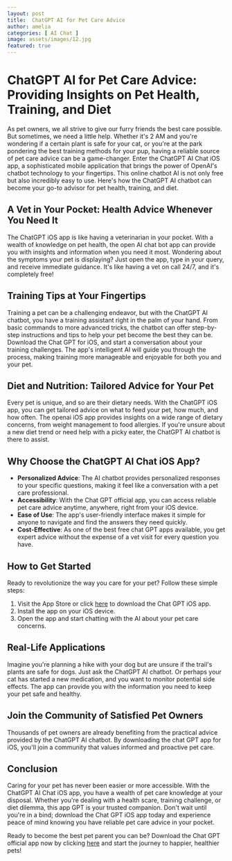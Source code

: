 ```yaml
---
layout: post
title:  ChatGPT AI for Pet Care Advice
author: amelia
categories: [ AI Chat ]
image: assets/images/12.jpg
featured: true
---
```


# ChatGPT AI for Pet Care Advice: Providing Insights on Pet Health, Training, and Diet

As pet owners, we all strive to give our furry friends the best care possible. But sometimes, we need a little help. Whether it's 2 AM and you're wondering if a certain plant is safe for your cat, or you're at the park pondering the best training methods for your pup, having a reliable source of pet care advice can be a game-changer. Enter the ChatGPT AI Chat iOS app, a sophisticated mobile application that brings the power of OpenAI's chatbot technology to your fingertips. This online chatbot AI is not only free but also incredibly easy to use. Here's how the ChatGPT AI chatbot can become your go-to advisor for pet health, training, and diet.

## A Vet in Your Pocket: Health Advice Whenever You Need It

The ChatGPT iOS app is like having a veterinarian in your pocket. With a wealth of knowledge on pet health, the open AI chat bot app can provide you with insights and information when you need it most. Wondering about the symptoms your pet is displaying? Just open the app, type in your query, and receive immediate guidance. It's like having a vet on call 24/7, and it's completely free!

## Training Tips at Your Fingertips

Training a pet can be a challenging endeavor, but with the ChatGPT AI chatbot, you have a training assistant right in the palm of your hand. From basic commands to more advanced tricks, the chatbot can offer step-by-step instructions and tips to help your pet become the best they can be. Download the Chat GPT for iOS, and start a conversation about your training challenges. The app's intelligent AI will guide you through the process, making training more manageable and enjoyable for both you and your pet.

## Diet and Nutrition: Tailored Advice for Your Pet

Every pet is unique, and so are their dietary needs. With the ChatGPT iOS app, you can get tailored advice on what to feed your pet, how much, and how often. The openai iOS app provides insights on a wide range of dietary concerns, from weight management to food allergies. If you're unsure about a new diet trend or need help with a picky eater, the ChatGPT AI chatbot is there to assist.

## Why Choose the ChatGPT AI Chat iOS App?

- **Personalized Advice**: The AI chatbot provides personalized responses to your specific questions, making it feel like a conversation with a pet care professional.
- **Accessibility**: With the Chat GPT official app, you can access reliable pet care advice anytime, anywhere, right from your iOS device.
- **Ease of Use**: The app's user-friendly interface makes it simple for anyone to navigate and find the answers they need quickly.
- **Cost-Effective**: As one of the best free chat GPT apps available, you get expert advice without the expense of a vet visit for every question you have.

## How to Get Started

Ready to revolutionize the way you care for your pet? Follow these simple steps:

1. Visit the App Store or click [here](https://apps.apple.com/us/app/ai-ask-chat-with-ai-bots/id6472484891) to download the Chat GPT iOS app.
2. Install the app on your iOS device.
3. Open the app and start chatting with the AI about your pet care concerns.

## Real-Life Applications

Imagine you're planning a hike with your dog but are unsure if the trail's plants are safe for dogs. Just ask the ChatGPT AI chatbot. Or perhaps your cat has started a new medication, and you want to monitor potential side effects. The app can provide you with the information you need to keep your pet safe and healthy.

## Join the Community of Satisfied Pet Owners

Thousands of pet owners are already benefiting from the practical advice provided by the ChatGPT AI chatbot. By downloading the chat GPT app for iOS, you'll join a community that values informed and proactive pet care.

## Conclusion

Caring for your pet has never been easier or more accessible. With the ChatGPT AI Chat iOS app, you have a wealth of pet care knowledge at your disposal. Whether you're dealing with a health scare, training challenge, or diet dilemma, this app GPT is your trusted companion. Don't wait until you're in a bind; download the Chat GPT iOS app today and experience peace of mind knowing you have reliable pet care advice in your pocket.

Ready to become the best pet parent you can be? Download the Chat GPT official app now by clicking [here](https://apps.apple.com/us/app/ai-ask-chat-with-ai-bots/id6472484891) and start the journey to happier, healthier pets!
